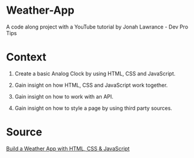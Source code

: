 # Weather-App

A code along project with a YouTube tutorial by Jonah Lawrance - Dev Pro Tips

# Context

1. Create a basic Analog Clock by using HTML, CSS and JavaScript.

2. Gain insight on how HTML, CSS and JavaScript work together.

3. Gain insight on how to work with an API.

4. Gain insight on how to style a page by using third party sources.

# Source

[Build a Weather App with HTML, CSS & JavaScript](https://www.youtube.com/watch?v=WZNG8UomjSI&t=1929s)
